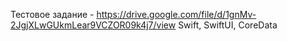 Тестовое задание - https://drive.google.com/file/d/1gnMv-2JgjXLwGUkmLear9VCZOR09k4j7/view
Swift, SwiftUI, CoreData
